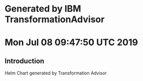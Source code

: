 # Generated by IBM TransformationAdvisor
# Mon Jul 08 09:47:50 UTC 2019
## Introduction

Helm Chart generated by Transformation Advisor
